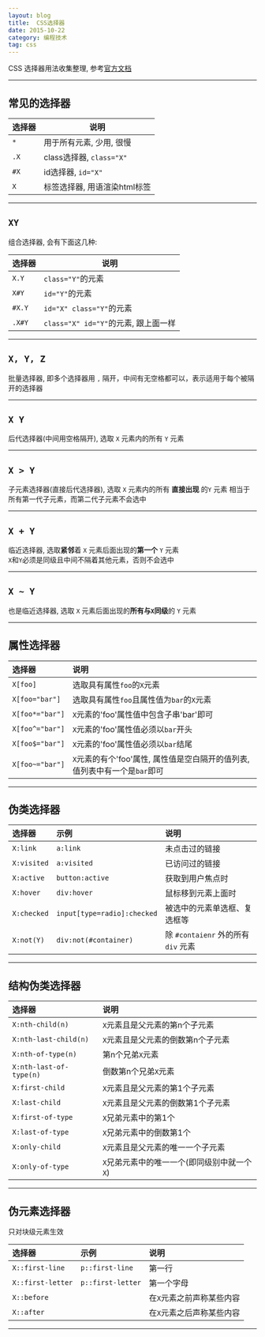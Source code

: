 ```yaml
---
layout: blog
title:  CSS选择器
date: 2015-10-22
category: 编程技术
tag: css
---
```

CSS 选择器用法收集整理, 参考[官方文档](http://www.w3.org/TR/css3-selectors/#selectors)



*****
## 常见的选择器
| 选择器       | 说明         |
| ------------|--------------|
| `*`         | 用于所有元素, 少用, 很慢 |
| `.X`        | class选择器, `class="X"` |
| `#X`        | id选择器, `id="X"`  |
| `X`         | 标签选择器, 用语渲染html标签  |

*****
## `XY`
组合选择器, 会有下面这几种:

| 选择器       | 说明         |
| ------------|--------------|
| `X.Y`       | `class="Y"`的元素 |
| `X#Y`       | `id="Y"`的元素 |
| `#X.Y`      | `id="X" class="Y"`的元素  |
| `.X#Y`      | `class="X" id="Y"`的元素, 跟上面一样  |

*****

## `X, Y, Z`
批量选择器, 即多个选择器用 `,` 隔开，中间有无空格都可以，表示适用于每个被隔开的选择器
*****
## `X Y`
后代选择器(中间用空格隔开), 选取 `X` 元素内的所有 `Y` 元素  

*****
## `X > Y`
子元素选择器(直接后代选择器), 选取 `X` 元素内的所有 **直接出现** 的`Y` 元素
相当于所有第一代子元素，而第二代子元素不会选中

*****
## `X + Y`
临近选择器, 选取**紧邻**着 `X` 元素后面出现的**第一个** `Y` 元素  
`X`和`Y`必须是同级且中间不隔着其他元素，否则不会选中

*****
## `X ~ Y`
也是临近选择器, 选取 `X` 元素后面出现的**所有与`X`同级**的 `Y` 元素  

*****
## 属性选择器

| 选择器           | 说明         |
|:----------------|:-------------|
| `X[foo]`        | 选取具有属性`foo`的`X`元素 |
| `X[foo="bar"]`  | 选取具有属性`foo`且属性值为`bar`的`X`元素 |
| `X[foo*="bar"]` | `X`元素的'foo'属性值中包含子串'bar'即可 |
| `X[foo^="bar"]` | `X`元素的'foo'属性值必须以`bar`开头 |
| `X[foo$="bar"]` | `X`元素的'foo'属性值必须以`bar`结尾 |
| `X[foo~="bar"]` | `X`元素的有个'foo'属性, 属性值是空白隔开的值列表, 值列表中有一个是`bar`即可 |

*****
## 伪类选择器

| 选择器           | 示例         | 说明          |
|:----------------|:-------------|:-------------|
| `X:link`        | `a:link`     | 未点击过的链接 |
| `X:visited`     | `a:visited`  | 已访问过的链接 |
| `X:active`      | `button:active`   | 获取到用户焦点时 |
| `X:hover`       | `div:hover`    | 鼠标移到元素上面时 |
| `X:checked`     | `input[type=radio]:checked`  | 被选中的元素单选框、复选框等 |
| `X:not(Y)`      | `div:not(#container)`    | 除 `#contaienr` 外的所有 `div` 元素 |



*****
## 结构伪类选择器

| 选择器                   | 说明         |
|:------------------------|:-------------|
| `X:nth-child(n)`        | `X`元素且是父元素的第n个子元素     |
| `X:nth-last-child(n)`   | `X`元素且是父元素的倒数第n个子元素     |
| `X:nth-of-type(n)`      | 第n个兄弟`X`元素     |
| `X:nth-last-of-type(n)` | 倒数第n个兄弟`X`元素     |
| `X:first-child`         | `X`元素且是父元素的第1个子元素     |
| `X:last-child`          | `X`元素且是父元素的倒数第1个子元素     |
| `X:first-of-type`       | `X`兄弟元素中的第1个     |
| `X:last-of-type`        | `X`兄弟元素中的倒数第1个     |
| `X:only-child`          | `X`元素且是父元素的唯一一个子元素     |
| `X:only-of-type`        | `X`兄弟元素中的唯一一个(即同级别中就一个`X`)     |

*****
## 伪元素选择器
只对块级元素生效  

| 选择器             | 示例               | 说明          |
|:------------------|:-------------------|:-------------|
| `X::first-line`   | `p::first-line`    | 第一行        |
| `X::first-letter` | `p::first-letter`  | 第一个字母    |
| `X::before`       |                    | 在`X`元素之前声称某些内容    |
| `X::after`        |                    | 在`X`元素之后声称某些内容    |


*****
